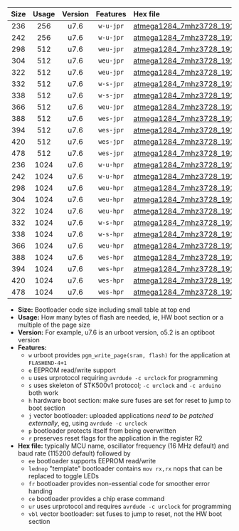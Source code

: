 |Size|Usage|Version|Features|Hex file|
|:-:|:-:|:-:|:-:|:--|
|236|256|u7.6|`w-u-jpr`|[atmega1284_7mhz3728_19200bps_ur_vbl.hex](https://raw.githubusercontent.com/stefanrueger/urboot/main/bootloaders/atmega1284/fcpu_7mhz3728/19200_bps/atmega1284_7mhz3728_19200bps_ur_vbl.hex)|
|242|256|u7.6|`w-u-jpr`|[atmega1284_7mhz3728_19200bps_lednop_ur_vbl.hex](https://raw.githubusercontent.com/stefanrueger/urboot/main/bootloaders/atmega1284/fcpu_7mhz3728/19200_bps/atmega1284_7mhz3728_19200bps_lednop_ur_vbl.hex)|
|298|512|u7.6|`weu-jpr`|[atmega1284_7mhz3728_19200bps_ee_ur_vbl.hex](https://raw.githubusercontent.com/stefanrueger/urboot/main/bootloaders/atmega1284/fcpu_7mhz3728/19200_bps/atmega1284_7mhz3728_19200bps_ee_ur_vbl.hex)|
|304|512|u7.6|`weu-jpr`|[atmega1284_7mhz3728_19200bps_ee_lednop_ur_vbl.hex](https://raw.githubusercontent.com/stefanrueger/urboot/main/bootloaders/atmega1284/fcpu_7mhz3728/19200_bps/atmega1284_7mhz3728_19200bps_ee_lednop_ur_vbl.hex)|
|322|512|u7.6|`weu-jpr`|[atmega1284_7mhz3728_19200bps_ee_lednop_fr_ur_vbl.hex](https://raw.githubusercontent.com/stefanrueger/urboot/main/bootloaders/atmega1284/fcpu_7mhz3728/19200_bps/atmega1284_7mhz3728_19200bps_ee_lednop_fr_ur_vbl.hex)|
|332|512|u7.6|`w-s-jpr`|[atmega1284_7mhz3728_19200bps_vbl.hex](https://raw.githubusercontent.com/stefanrueger/urboot/main/bootloaders/atmega1284/fcpu_7mhz3728/19200_bps/atmega1284_7mhz3728_19200bps_vbl.hex)|
|338|512|u7.6|`w-s-jpr`|[atmega1284_7mhz3728_19200bps_lednop_vbl.hex](https://raw.githubusercontent.com/stefanrueger/urboot/main/bootloaders/atmega1284/fcpu_7mhz3728/19200_bps/atmega1284_7mhz3728_19200bps_lednop_vbl.hex)|
|366|512|u7.6|`weu-jpr`|[atmega1284_7mhz3728_19200bps_ee_lednop_fr_ce_ur_vbl.hex](https://raw.githubusercontent.com/stefanrueger/urboot/main/bootloaders/atmega1284/fcpu_7mhz3728/19200_bps/atmega1284_7mhz3728_19200bps_ee_lednop_fr_ce_ur_vbl.hex)|
|388|512|u7.6|`wes-jpr`|[atmega1284_7mhz3728_19200bps_ee_vbl.hex](https://raw.githubusercontent.com/stefanrueger/urboot/main/bootloaders/atmega1284/fcpu_7mhz3728/19200_bps/atmega1284_7mhz3728_19200bps_ee_vbl.hex)|
|394|512|u7.6|`wes-jpr`|[atmega1284_7mhz3728_19200bps_ee_lednop_vbl.hex](https://raw.githubusercontent.com/stefanrueger/urboot/main/bootloaders/atmega1284/fcpu_7mhz3728/19200_bps/atmega1284_7mhz3728_19200bps_ee_lednop_vbl.hex)|
|420|512|u7.6|`wes-jpr`|[atmega1284_7mhz3728_19200bps_ee_lednop_fr_vbl.hex](https://raw.githubusercontent.com/stefanrueger/urboot/main/bootloaders/atmega1284/fcpu_7mhz3728/19200_bps/atmega1284_7mhz3728_19200bps_ee_lednop_fr_vbl.hex)|
|478|512|u7.6|`wes-jpr`|[atmega1284_7mhz3728_19200bps_ee_lednop_fr_ce_vbl.hex](https://raw.githubusercontent.com/stefanrueger/urboot/main/bootloaders/atmega1284/fcpu_7mhz3728/19200_bps/atmega1284_7mhz3728_19200bps_ee_lednop_fr_ce_vbl.hex)|
|236|1024|u7.6|`w-u-hpr`|[atmega1284_7mhz3728_19200bps_ur.hex](https://raw.githubusercontent.com/stefanrueger/urboot/main/bootloaders/atmega1284/fcpu_7mhz3728/19200_bps/atmega1284_7mhz3728_19200bps_ur.hex)|
|242|1024|u7.6|`w-u-hpr`|[atmega1284_7mhz3728_19200bps_lednop_ur.hex](https://raw.githubusercontent.com/stefanrueger/urboot/main/bootloaders/atmega1284/fcpu_7mhz3728/19200_bps/atmega1284_7mhz3728_19200bps_lednop_ur.hex)|
|298|1024|u7.6|`weu-hpr`|[atmega1284_7mhz3728_19200bps_ee_ur.hex](https://raw.githubusercontent.com/stefanrueger/urboot/main/bootloaders/atmega1284/fcpu_7mhz3728/19200_bps/atmega1284_7mhz3728_19200bps_ee_ur.hex)|
|304|1024|u7.6|`weu-hpr`|[atmega1284_7mhz3728_19200bps_ee_lednop_ur.hex](https://raw.githubusercontent.com/stefanrueger/urboot/main/bootloaders/atmega1284/fcpu_7mhz3728/19200_bps/atmega1284_7mhz3728_19200bps_ee_lednop_ur.hex)|
|322|1024|u7.6|`weu-hpr`|[atmega1284_7mhz3728_19200bps_ee_lednop_fr_ur.hex](https://raw.githubusercontent.com/stefanrueger/urboot/main/bootloaders/atmega1284/fcpu_7mhz3728/19200_bps/atmega1284_7mhz3728_19200bps_ee_lednop_fr_ur.hex)|
|332|1024|u7.6|`w-s-hpr`|[atmega1284_7mhz3728_19200bps.hex](https://raw.githubusercontent.com/stefanrueger/urboot/main/bootloaders/atmega1284/fcpu_7mhz3728/19200_bps/atmega1284_7mhz3728_19200bps.hex)|
|338|1024|u7.6|`w-s-hpr`|[atmega1284_7mhz3728_19200bps_lednop.hex](https://raw.githubusercontent.com/stefanrueger/urboot/main/bootloaders/atmega1284/fcpu_7mhz3728/19200_bps/atmega1284_7mhz3728_19200bps_lednop.hex)|
|366|1024|u7.6|`weu-hpr`|[atmega1284_7mhz3728_19200bps_ee_lednop_fr_ce_ur.hex](https://raw.githubusercontent.com/stefanrueger/urboot/main/bootloaders/atmega1284/fcpu_7mhz3728/19200_bps/atmega1284_7mhz3728_19200bps_ee_lednop_fr_ce_ur.hex)|
|388|1024|u7.6|`wes-hpr`|[atmega1284_7mhz3728_19200bps_ee.hex](https://raw.githubusercontent.com/stefanrueger/urboot/main/bootloaders/atmega1284/fcpu_7mhz3728/19200_bps/atmega1284_7mhz3728_19200bps_ee.hex)|
|394|1024|u7.6|`wes-hpr`|[atmega1284_7mhz3728_19200bps_ee_lednop.hex](https://raw.githubusercontent.com/stefanrueger/urboot/main/bootloaders/atmega1284/fcpu_7mhz3728/19200_bps/atmega1284_7mhz3728_19200bps_ee_lednop.hex)|
|420|1024|u7.6|`wes-hpr`|[atmega1284_7mhz3728_19200bps_ee_lednop_fr.hex](https://raw.githubusercontent.com/stefanrueger/urboot/main/bootloaders/atmega1284/fcpu_7mhz3728/19200_bps/atmega1284_7mhz3728_19200bps_ee_lednop_fr.hex)|
|478|1024|u7.6|`wes-hpr`|[atmega1284_7mhz3728_19200bps_ee_lednop_fr_ce.hex](https://raw.githubusercontent.com/stefanrueger/urboot/main/bootloaders/atmega1284/fcpu_7mhz3728/19200_bps/atmega1284_7mhz3728_19200bps_ee_lednop_fr_ce.hex)|

- **Size:** Bootloader code size including small table at top end
- **Usage:** How many bytes of flash are needed, ie, HW boot section or a multiple of the page size
- **Version:** For example, u7.6 is an urboot version, o5.2 is an optiboot version
- **Features:**
  + `w` urboot provides `pgm_write_page(sram, flash)` for the application at `FLASHEND-4+1`
  + `e` EEPROM read/write support
  + `u` uses urprotocol requiring `avrdude -c urclock` for programming
  + `s` uses skeleton of STK500v1 protocol; `-c urclock` and `-c arduino` both work
  + `h` hardware boot section: make sure fuses are set for reset to jump to boot section
  + `j` vector bootloader: uploaded applications *need to be patched externally*, eg, using `avrdude -c urclock`
  + `p` bootloader protects itself from being overwritten
  + `r` preserves reset flags for the application in the register R2
- **Hex file:** typically MCU name, oscillator frequency (16 MHz default) and baud rate (115200 default) followed by
  + `ee` bootloader supports EEPROM read/write
  + `lednop` "template" bootloader contains `mov rx,rx` nops that can be replaced to toggle LEDs
  + `fr` bootloader provides non-essential code for smoother error handing
  + `ce` bootloader provides a chip erase command
  + `ur` uses urprotocol and requires `avrdude -c urclock` for programming
  + `vbl` vector bootloader: set fuses to jump to reset, not the HW boot section
